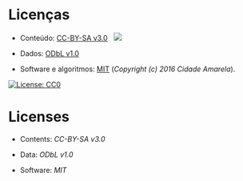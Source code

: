 
# Licenças #

* Conteúdo: [CC-BY-SA v3.0](https://creativecommons.org/licenses/by-sa/3.0/deed.pt_BR) &#160; ![](https://upload.wikimedia.org/wikipedia/commons/a/a9/CC-BY-SA.png)

* Dados: [ODbL v1.0](http://opendatacommons.org/licenses/odbl/1-0/)

* Software e algoritmos: [MIT](https://opensource.org/licenses/MIT) (*Copyright (c) 2016 Cidade Amarela*).

[![License: CC0](https://upload.wikimedia.org/wikipedia/commons/thumb/6/69/CC0_button.svg/88px-CC0_button.svg.png)](http://creativecommons.org/publicdomain/zero/1.0)


#  Licenses #

* Contents: *CC-BY-SA v3.0* 

* Data: *ODbL v1.0*

* Software: *MIT* 

